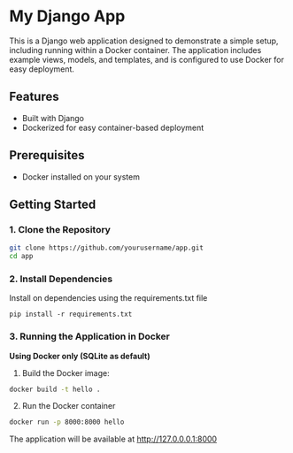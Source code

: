 # My Django App

This is a Django web application designed to demonstrate a simple setup, including running within a Docker container. The application includes example views, models, and templates, and is configured to use Docker for easy deployment.

## Features

- Built with Django
- Dockerized for easy container-based deployment

## Prerequisites

- Docker installed on your system

## Getting Started

### 1. Clone the Repository

```bash
git clone https://github.com/yourusername/app.git
cd app
```

### 2. Install Dependencies
Install on dependencies using the requirements.txt file
```
pip install -r requirements.txt
```

### 3. Running the Application in Docker

**Using Docker only (SQLite as default)**
1. Build the Docker image:

```bash
docker build -t hello .

```
2. Run the Docker container

```bash
docker run -p 8000:8000 hello
```
The application will be available at http://127.0.0.0.1:8000
